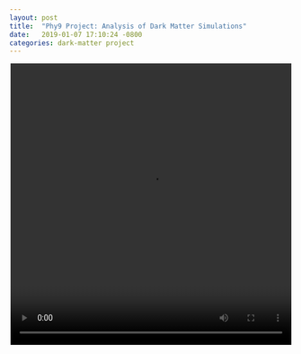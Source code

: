```yaml
---
layout: post
title:  "Phy9 Project: Analysis of Dark Matter Simulations"
date:   2019-01-07 17:10:24 -0800
categories: dark-matter project
---
```



<div style="text-align: center">
<video src="{{ site.url }}assets/videos/cosmo_10.mp4" width="500" height="500" controls preload> </video>
</div>
